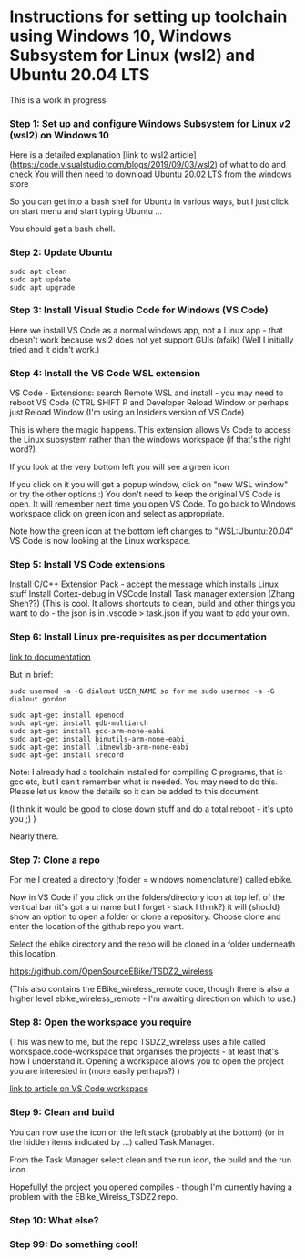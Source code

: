 # Instructions for setting up toolchain using Windows 10, Windows Subsystem for Linux (wsl2) and Ubuntu 20.04 LTS

This is a work in progress

### Step 1: Set up and configure Windows Subsystem for Linux v2 (wsl2) on Windows 10

Here is a detailed explanation [link to wsl2 article] (https://code.visualstudio.com/blogs/2019/09/03/wsl2) of what to do and check
You will then need to download Ubuntu 20.02 LTS from the windows store

So you can get into a bash shell for Ubuntu in various ways, but I just click on start menu and start typing Ubuntu ...

You should get a bash shell.

### Step 2: Update Ubuntu

```
sudo apt clean
sudo apt update
sudo apt upgrade
```

### Step 3: Install Visual Studio Code for Windows (VS Code)

Here we install VS Code as a normal windows app, not a Linux app - that doesn't work because wsl2 does not yet support GUIs (afaik) (Well I initially tried and it didn't work.)

### Step 4: Install the VS Code WSL extension

VS Code - Extensions: search Remote WSL and install - you may need to reboot VS Code (CTRL SHIFT P and Developer Reload Window or perhaps just Reload Window (I'm using an Insiders version of VS Code)

This is where the magic happens. This extension allows Vs Code to access the Linux subsystem rather than the windows workspace (if that's the right word?)

If you look at the very bottom left you will see a green icon


If you click on it you will get a popup window, click on "new WSL window" or try the other options :)
You don't need to keep the original VS Code is open. It will remember next time you open VS Code. To go back to Windows workspace click on green icon and select as appropriate.

Note how the green icon at the bottom left changes to "WSL:Ubuntu:20.04"
VS Code is now looking at the Linux workspace.

### Step 5: Install VS Code extensions

Install C/C++ Extension Pack - accept the message which installs Linux stuff
Install Cortex-debug in VSCode
Install Task manager extension (Zhang Shen??) (This is cool. It allows shortcuts to clean, build and other things you want to do - the json is in .vscode > task.json if you want to add your own.


### Step 6: Install Linux pre-requisites as per documentation

[link to documentation](development-flash_and_debug_firmware.md)

But in brief:

```
sudo usermod -a -G dialout USER_NAME so for me sudo usermod -a -G dialout gordon

sudo apt-get install openocd
sudo apt-get install gdb-multiarch
sudo apt-get install gcc-arm-none-eabi
sudo apt-get install binutils-arm-none-eabi
sudo apt-get install libnewlib-arm-none-eabi
sudo apt-get install srecord

```

Note: I already had a toolchain installed for compiling C programs, that is gcc etc, but I can't remember what is needed. You may need to do this. Please let us know the details so it can be added to this document.

(I think it would be good to close down stuff and do a total reboot - it's upto you ;) )

Nearly there.

### Step 7: Clone a repo

For me I created a directory (folder = windows nomenclature!) called ebike.

Now in VS Code if you click on the folders/directory icon at top left of the vertical bar (it's got a ui name but I forget - stack I think?) it will (should) show an option to open a folder or clone a repository. Choose clone and enter the location of the github repo you want.

Select the ebike directory and the repo will be cloned in a folder underneath this location.

https://github.com/OpenSourceEBike/TSDZ2_wireless

(This also contains the EBike_wireless_remote code, though there is also a higher level ebike_wireless_remote - I'm awaiting direction on which to use.)

### Step 8: Open the workspace you require

(This was new to me, but the repo TSDZ2_wireless uses a file called workspace.code-workspace that organises the projects - at least that's how I understand it. Opening a workspace allows you to open the project you are interested in (more easily perhaps?) )

[link to article on VS Code workspace](https://code.visualstudio.com/docs/editor/workspaces)

### Step 9: Clean and build

You can now use the icon on the left stack (probably at the bottom) (or in the hidden items indicated by ...) called Task Manager.

From the Task Manager select clean and the run icon, the build and the run icon.

Hopefully! the project you opened compiles - though I'm currently having a problem with the EBike_Wirelss_TSDZ2 repo.

### Step 10: What else?

### Step 99: Do something cool!